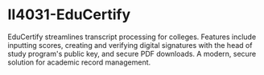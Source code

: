 # II4031-EduCertify
EduCertify streamlines transcript processing for colleges. Features include inputting scores, creating and verifying digital signatures with the head of study program's public key, and secure PDF downloads. A modern, secure solution for academic record management.
